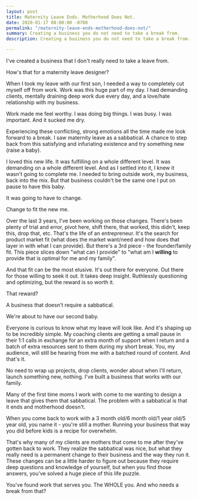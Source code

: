 ```yaml
---
layout: post
title: Maternity Leave Ends. Motherhood Does Not.
date: 2020-01-17 08:00:00 -0700
permalink: "/maternity-leave-ends-motherhood-does-not/"
summary: Creating a business you do not need to take a break from.
description: Creating a business you do not need to take a break from.

---
```

I've created a business that I don't really need to take a leave from.

How's that for a maternity leave designer?

When I took my leave with our first son, I needed a way to completely cut myself off from work. Work was this huge part of my day. I had demanding clients, mentally draining deep work due every day, and a love/hate relationship with my business.

Work made me feel worthy. I was doing big things. I was busy. I was important. And it sucked me dry.

Experiencing these conflicting, strong emotions all the time made me look forward to a break. I saw maternity leave as a sabbatical. A chance to step back from this satisfying and infuriating existence and try something new (raise a baby).

I loved this new life. It was fulfilling on a whole different level. It was demanding on a whole different level. And as I settled into it, I knew it wasn't going to complete me. I needed to bring outside work, my business, back into the mix. But that business couldn't be the same one I put on pause to have this baby.

It was going to have to change.

Change to fit the new me.

Over the last 3 years, I've been working on those changes. There's been plenty of trial and error, pivot here, shift there, that worked, this didn't, keep this, drop that, etc. That's the life of an entrepreneur. It's the search for product market fit (what does the market want/need and how does that layer in with what I can provide). But there's a 3rd piece - the founder/family fit. This piece slices down "what can I provide" to "what am I **willing** to provide that is optimal for me and my family".

And that fit can be the most elusive. It's out there for everyone. Out there for those willing to seek it out. It takes deep insight. Ruthlessly questioning and optimizing, but the reward is so worth it.

That reward?

A business that doesn't require a sabbatical.

We're about to have our second baby.

Everyone is curious to know what my leave will look like. And it's shaping up to be incredibly simple. My coaching clients are getting a small pause in their 1:1 calls in exchange for an extra month of support when I return and a batch of extra resources sent to them during my short break. You, my audience, will still be hearing from me with a batched round of content. And that's it.

No need to wrap up projects, drop clients, wonder about when I'll return, launch something new, nothing. I've built a business that works with our family.

Many of the first time moms I work with come to me wanting to design a leave that gives them that sabbatical. The problem with a sabbatical is that it ends and motherhood doesn't.

When you come back to work with a 3 month old/6 month old/1 year old/5 year old, you name it - you're still a mother. Running your business that way you did before kids is a recipe for overwhelm.

That's why many of my clients are mothers that come to me after they've gotten back to work. They realize the sabbatical was nice, but what they really need is a permanent change to their business and the way they run it. These changes can be a little harder to figure out because they require deep questions and knowledge of yourself, but when you find those answers, you've solved a huge piece of this life puzzle.

You've found work that serves you. The WHOLE you. And who needs a break from that?